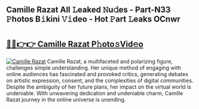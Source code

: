 ## Camille Razat All 𝙻eaked 𝙽u𝚍es - Part-N33 𝙿hotos B𝚒kini 𝚅𝚒deo - Hot 𝙿art 𝙻eaks OCnwr

# <h2><a href="http://ld6dxq.urlbe.top/?page=Camille+Razat">🔗🔗👉👉 Camille Razat P𝚑oto𝚜Vid𝚎o</a></h2>

[![Camille Razat](https://i.imgur.com/eBuTRDB.gif)](http://ld6dxq.urlbe.top/?page=Camille+Razat)
Camille Razat, a multifaceted and polarizing figure, challenges simple understanding. Her unique method of engaging with online audiences has fascinated and provoked critics, generating debates on artistic expression, consent, and the complexities of digital communities. Despite the ambiguity of her future plans, her impact on the virtual world is undeniable. With unwavering dedication and undeniable charm, Camille Razat journey in the online universe is unending.
